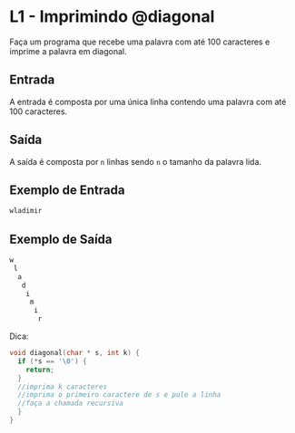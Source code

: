 # L1 - Imprimindo @diagonal

Faça um programa que recebe uma palavra com até 100 caracteres e imprime a palavra em diagonal.

## Entrada

A entrada é composta por uma única linha contendo uma palavra com até 100 caracteres.

## Saída

A saída é composta por `n` linhas sendo `n` o tamanho da palavra lida. 

## Exemplo de Entrada

```txt
wladimir
```

## Exemplo de Saída

```txt
w
 l
  a
   d
    i
     m
      i
       r
```

Dica:

```c
void diagonal(char * s, int k) {
  if (*s == '\0') {
    return;
  }
  //imprima k caracteres
  //imprima o primeiro caractere de s e pule a linha
  //faça a chamada recursiva
  }
}
```
